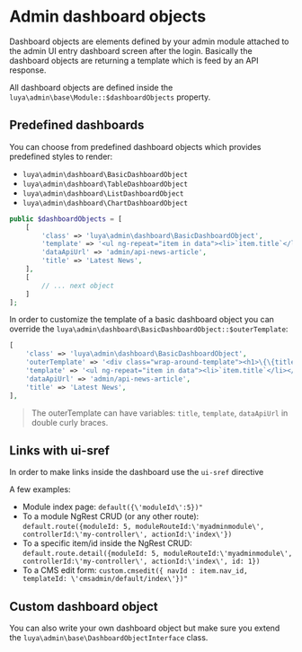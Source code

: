 # Admin dashboard objects

Dashboard objects are elements defined by your admin module attached to the admin UI entry dashboard screen after the login. Basically the dashboard objects are returning a template which is feed by an API response.

All dashboard objects are defined inside the `luya\admin\base\Module::$dashboardObjects` property.

## Predefined dashboards

You can choose from predefined dashboard objects which provides predefined styles to render:

+ `luya\admin\dashboard\BasicDashboardObject`
+ `luya\admin\dashboard\TableDashboardObject`
+ `luya\admin\dashboard\ListDashboardObject`
+ `luya\admin\dashboard\ChartDashboardObject`

```php
public $dashboardObjects = [
    [
        'class' => 'luya\admin\dashboard\BasicDashboardObject',
        'template' => '<ul ng-repeat="item in data"><li>`item.title`</li></ul>',
        'dataApiUrl' => 'admin/api-news-article',
        'title' => 'Latest News',
    ],
    [
        // ... next object
    ]
];
```

In order to customize the template of a basic dashboard object you can override the `luya\admin\dashboard\BasicDashboardObject::$outerTemplate`:

```php
[
    'class' => 'luya\admin\dashboard\BasicDashboardObject',
    'outerTemplate' => '<div class="wrap-around-template"><h1>\{\{title\}\}</h1><small>\{\{template\}\}</small></div>',
    'template' => '<ul ng-repeat="item in data"><li>`item.title`</li></ul>',
    'dataApiUrl' => 'admin/api-news-article',
    'title' => 'Latest News',
],
```

> The outerTemplate can have variables: `title`, `template`, `dataApiUrl` in double curly braces.

## Links with ui-sref

In order to make links inside the dashboard use the `ui-sref` directive

A few examples:

+ Module index page: `default({\'moduleId\':5})"`
+ To a module NgRest CRUD (or any other route): `default.route({moduleId: 5, moduleRouteId:\'myadminmodule\', controllerId:\'my-controller\', actionId:\'index\'})`
+ To a specific item/id inside the NgRest CRUD: `default.route.detail({moduleId: 5, moduleRouteId:\'myadminmodule\', controllerId:\'my-controller\', actionId:\'index\', id: 1})`
+ To a CMS edit form: `custom.cmsedit({ navId : item.nav_id, templateId: \'cmsadmin/default/index\'})"`

## Custom dashboard object

You can also write your own dashboard object but make sure you extend the `luya\admin\base\DashboardObjectInterface` class.
